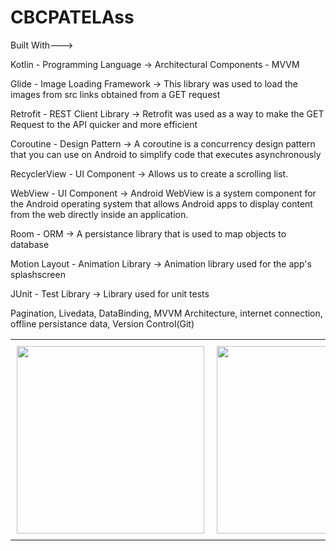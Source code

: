 # CBCPATELAss

Built With--->

Kotlin - Programming Language ->
Architectural Components - MVVM

Glide - Image Loading Framework ->
This library was used to load the images from src links obtained from a GET request

Retrofit - REST Client Library ->
Retrofit was used as a way to make the GET Request to the API quicker and more efficient

Coroutine - Design Pattern ->
A coroutine is a concurrency design pattern that you can use on Android to simplify code that executes asynchronously

RecyclerView - UI Component ->
Allows us to create a scrolling list.

WebView - UI Component ->
Android WebView is a system component for the Android operating system that allows Android apps to display content from the web directly inside an application.

Room - ORM ->
A persistance library that is used to map objects to database

Motion Layout - Animation Library ->
Animation library used for the app's splashscreen

JUnit - Test Library ->
Library used for unit tests

Pagination, Livedata, DataBinding, MVVM Architecture, internet connection, offline persistance data, Version Control(Git)


<div id="image-table">
    <table>
	    <tr>
    	    <td style="padding:10px">
        	    <img src="https://user-images.githubusercontent.com/64921596/174695578-823be139-71a1-41f8-a997-ef306f98790e.png" width="300"/>
      	    </td>
            <td style="padding:10px">
            	<img src="https://user-images.githubusercontent.com/64921596/174695622-5f27131d-0957-49c2-a419-3cfaed73ed0c.png" width="300"/>
            </td>
            <td style="padding:10px">
            	<img src="https://user-images.githubusercontent.com/64921596/174695643-ae420f18-74e5-4c21-b07b-ee0fa45c333b.png" width="300"/>
            </td>
            <td style="padding:10px">
            	<img src="https://user-images.githubusercontent.com/64921596/174695659-fb8214ba-f219-4c82-aa5a-fbe49f5f576a.png" width="300"/>
            </td>
        </tr>
    </table>
</div>
